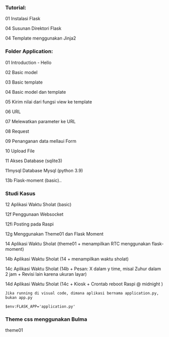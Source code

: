 ### Tutorial:

01 Instalasi Flask

04 Susunan Direktori Flask

04 Template menggunakan Jinja2

### Folder Application:

01 Introduction - Hello

02 Basic model

03 Basic template

04 Basic model dan template

05 Kirim nilai dari fungsi view ke template

06 URL

07 Melewatkan parameter ke URL

08 Request

09 Penanganan data mellaui Form

10 Upload File

11 Akses Database (sqlite3)

11mysql Database Mysql (python 3.9)

13b Flask-moment (basic)..


### Studi Kasus 

12 Aplikasi Waktu Sholat (basic)

12f Penggunaan Websocket

12fi Posting pada Raspi

12g Menggunakan Theme01 dan Flask Moment

14 Aplikasi Waktu Sholat (theme01 + menampilkan RTC menggunakan flask-moment)

14b Aplikasi Waktu Sholat (14 + menampilkan waktu sholat)

14c Aplikasi Waktu Sholat (14b + Pesan: X dalam y time, misal Zuhur dalam 2 jam + Revisi lain karena ukuran layar)

14d Aplikasi Waktu Sholat (14c + Kiosk + Crontab reboot Raspi @ midnight  )

	Jika running di visual code, dimana aplikasi bernama application.py, bukan app.py
	
	$env:FLASK_APP='application.py'

### Theme css menggunakan Bulma

theme01 
